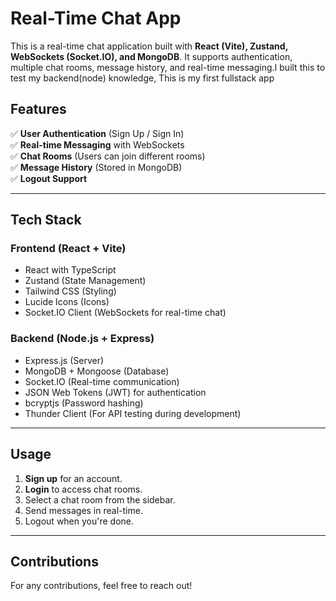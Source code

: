# Real-Time Chat App

This is a real-time chat application built with **React (Vite), Zustand, WebSockets (Socket.IO), and MongoDB**. It supports authentication, multiple chat rooms, message history, and real-time messaging.I built this to test my backend(node) knowledge, This is my first fullstack app

## Features

✅ **User Authentication** (Sign Up / Sign In)  
✅ **Real-time Messaging** with WebSockets  
✅ **Chat Rooms** (Users can join different rooms)  
✅ **Message History** (Stored in MongoDB)  
✅ **Logout Support**  

---

## Tech Stack

### **Frontend (React + Vite)**
- React with TypeScript
- Zustand (State Management)
- Tailwind CSS (Styling)
- Lucide Icons (Icons)
- Socket.IO Client (WebSockets for real-time chat)

### **Backend (Node.js + Express)**
- Express.js (Server)
- MongoDB + Mongoose (Database)
- Socket.IO (Real-time communication)
- JSON Web Tokens (JWT) for authentication
- bcryptjs (Password hashing)
- Thunder Client (For API testing during development)

---



## **Usage**
1. **Sign up** for an account.
2. **Login** to access chat rooms.
3. Select a chat room from the sidebar.
4. Send messages in real-time.
5. Logout when you're done.

---

## **Contributions**
For any contributions, feel free to reach out!

